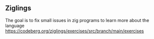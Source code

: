 ## Ziglings

The goal is to fix small issues in zig programs to learn more about the language
https://codeberg.org/ziglings/exercises/src/branch/main/exercises